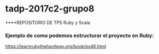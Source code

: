 # tadp-2017c2-grupo8

****REPOSITORIO DE TPS Ruby y Scala

### Ejemplo de como podemos estructurar el proyecto en Ruby:
https://learnrubythehardway.org/book/ex46.html

